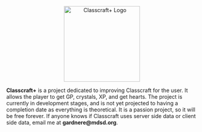 <p align="center">
<img width="200" src="https://user-images.githubusercontent.com/111609897/196579933-48fe5f1b-0a35-49d4-a52f-069d8987a4a8.gif" alt="Classcraft+ Logo"></p>
<b>Classcraft+</b> is a project dedicated to improving Classcraft for the user. It allows the player to get GP, crystals, XP, and get hearts. The project is currently in development stages, and is not yet projected to having a completion date as everything is theoretical. It is a passion project, so it will be free forever. If anyone knows if Classcraft uses server side data or client side data, email me at <b>gardnere@mdsd.org</b>.

